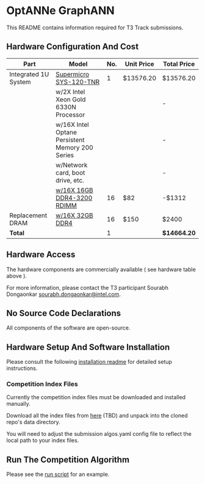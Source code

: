 # OptANNe GraphANN
  
This README contains information required for T3 Track submissions.

## Hardware Configuration And Cost

|Part                    |Model                                                    |No. |Unit Price                                       |  Total Price|
|------------------------|---------------------------------------------------------|----|-------------------------------------------------|  -----------|
|Integrated 1U System    |[Supermicro SYS-120-TNR](cost/BIGANN_system_invoce.pdf)  |   1|                                        $13576.20|    $13576.20|
|                        |w/2X Intel Xeon Gold 6330N Processor                     |    |                                                 |            -|
|                        |w/16X Intel Optane Persistent Memory 200 Series          |    |                                                 |            -|
|                        |w/Network card, boot drive, etc.                         |    |                                                 |            -|
|                        |[w/16X 16GB DDR4-3200 RDIMM](cost/DRAM16.pdf)            |  16|                                              $82|       -$1312|
|Replacement DRAM        |[w/16X 32GB DDR4](cost/DRAM32.pdf)                       |  16|                                             $150|        $2400|
|**Total**               |                                                         |   1|                                                 |**$14664.20**|

## Hardware Access

The hardware components are commercially available ( see hardware table above ).

For more information, please contact the T3 participant Sourabh Dongaonkar sourabh.dongaonkar@intel.com.

## No Source Code Declarations

All components of the software are open-source.

## Hardware Setup And Software Installation

Please consult the following [installation readme]("INSTALLATION_README.md") for detailed setup instructions.

### Competition Index Files

Currently the competition index files must be downloaded and installed manually.

Download all the index files from [here](tbd) (TBD) and unpack into the cloned repo's data directory.

You will need to adjust the submission algos.yaml config file to reflect the local path to your index files.

## Run The Competition Algorithm

Please see the [run script](run.sh) for an example.


